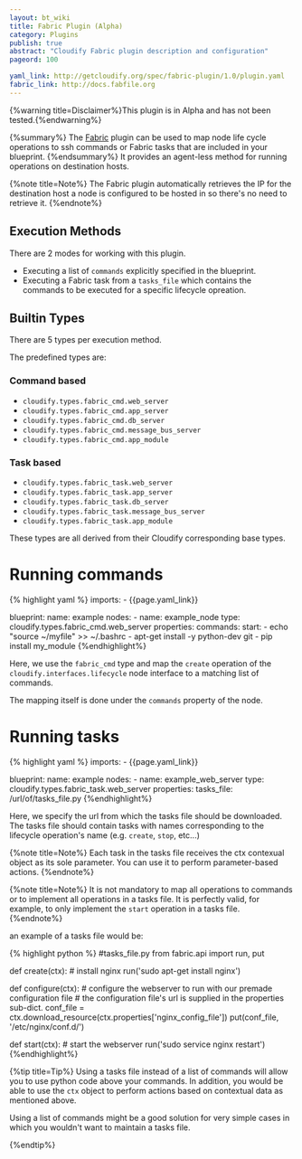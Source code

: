 ```yaml
---
layout: bt_wiki
title: Fabric Plugin (Alpha)
category: Plugins
publish: true
abstract: "Cloudify Fabric plugin description and configuration"
pageord: 100

yaml_link: http://getcloudify.org/spec/fabric-plugin/1.0/plugin.yaml
fabric_link: http://docs.fabfile.org
---
```


{%warning title=Disclaimer%}This plugin is in Alpha and has not been tested.{%endwarning%}

{%summary%} The [Fabric]({{page.fabric_link}}) plugin can be used to map node life cycle operations to ssh commands or Fabric tasks that are included in your blueprint. {%endsummary%}
It provides an agent-less method for running operations on destination hosts.

{%note title=Note%}
The Fabric plugin automatically retrieves the IP for the destination host a node is configured to be hosted in so there's no need to retrieve it.
{%endnote%}

## Execution Methods

There are 2 modes for working with this plugin.

* Executing a list of `commands` explicitly specified in the blueprint.
* Executing a Fabric task from a `tasks_file` which contains the commands to be executed for a specific lifecycle opreation.

## Builtin Types

There are 5 types per execution method.

The predefined types are:

### Command based
* `cloudify.types.fabric_cmd.web_server`
* `cloudify.types.fabric_cmd.app_server`
* `cloudify.types.fabric_cmd.db_server`
* `cloudify.types.fabric_cmd.message_bus_server`
* `cloudify.types.fabric_cmd.app_module`

### Task based
* `cloudify.types.fabric_task.web_server`
* `cloudify.types.fabric_task.app_server`
* `cloudify.types.fabric_task.db_server`
* `cloudify.types.fabric_task.message_bus_server`
* `cloudify.types.fabric_task.app_module`

These types are all derived from their Cloudify corresponding base types.

# Running commands

{% highlight yaml %}
imports:
    - {{page.yaml_link}}

blueprint:
  name: example
  nodes:
    - name: example_node
      type: cloudify.types.fabric_cmd.web_server
      properties:
        commands:
          start:
            - echo "source ~/myfile" >> ~/.bashrc
            - apt-get install -y python-dev git
            - pip install my_module
{%endhighlight%}

Here, we use the `fabric_cmd` type and map the `create` operation of the `cloudify.interfaces.lifecycle` node interface to a matching list of commands.

The mapping itself is done under the `commands` property of the node.


# Running tasks

{% highlight yaml %}
imports:
    - {{page.yaml_link}}

blueprint:
  name: example
  nodes:
    - name: example_web_server
      type: cloudify.types.fabric_task.web_server
      properties:
        tasks_file: /url/of/tasks_file.py
{%endhighlight%}

Here, we specify the url from which the tasks file should be downloaded.
The tasks file should contain tasks with names corresponding to the lifecycle operation's name (e.g. `create`, `stop`, etc...)

{%note title=Note%}
Each task in the tasks file receives the ctx contexual object as its sole parameter. You can use it to perform parameter-based actions.
{%endnote%}

{%note title=Note%}
It is not mandatory to map all operations to commands or to implement all operations in a tasks file. It is perfectly valid, for example, to only implement the `start` operation in a tasks file.
{%endnote%}

an example of a tasks file would be:

{% highlight python %}
#tasks_file.py
from fabric.api import run, put

def create(ctx):
    # install nginx
    run('sudo apt-get install nginx')


def configure(ctx):
    # configure the webserver to run with our premade configuration file
    # the configuration file's url is supplied in the properties sub-dict.
    conf_file = ctx.download_resource(ctx.properties['nginx_config_file'])
    put(conf_file, '/etc/nginx/conf.d/')


def start(ctx):
    # start the webserver
    run('sudo service nginx restart')
{%endhighlight%}

{%tip title=Tip%}
Using a tasks file instead of a list of commands will allow you to use python code above your commands. In addition, you would be able to use the `ctx` object to perform actions based on contextual data as mentioned above.

Using a list of commands might be a good solution for very simple cases in which you wouldn't want to maintain a tasks file.

{%endtip%}